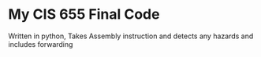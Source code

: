 # My CIS 655 Final Code 
Written in python,
Takes Assembly instruction and detects
any hazards and includes forwarding
